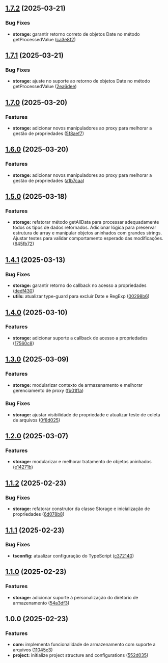 ## [1.7.2](https://github.com/kleberoliveira/lazy-load-store/compare/v1.7.1...v1.7.2) (2025-03-21)

### Bug Fixes

* **storage:** garantir retorno correto de objetos Date no método getProcessedValue ([ca3e8f2](https://github.com/kleberoliveira/lazy-load-store/commit/ca3e8f2cd7183d8d3babb2ac50ee016bf46c71ad))

## [1.7.1](https://github.com/kleberoliveira/lazy-load-store/compare/v1.7.0...v1.7.1) (2025-03-21)

### Bug Fixes

* **storage:** ajuste no suporte ao retorno de objetos Date no método getProcessedValue ([2ea6dee](https://github.com/kleberoliveira/lazy-load-store/commit/2ea6dee8319413a02ff5c7df41af74708e4b910f))

## [1.7.0](https://github.com/kleberoliveira/lazy-load-store/compare/v1.6.0...v1.7.0) (2025-03-20)

### Features

* **storage:** adicionar novos manipuladores ao proxy para melhorar a gestão de propriedades ([5f8aef7](https://github.com/kleberoliveira/lazy-load-store/commit/5f8aef7dedf3521de24cf3a5583943870938ce8f))

## [1.6.0](https://github.com/kleberoliveira/lazy-load-store/compare/v1.5.0...v1.6.0) (2025-03-20)

### Features

* **storage:** adicionar novos manipuladores ao proxy para melhorar a gestão de propriedades ([a1b7caa](https://github.com/kleberoliveira/lazy-load-store/commit/a1b7caa81447efef086bccfa078fab52b73988f0))

## [1.5.0](https://github.com/kleberoliveira/lazy-load-store/compare/v1.4.1...v1.5.0) (2025-03-18)

### Features

* **storage:** refatorar método getAllData para processar adequadamente todos os tipos de dados retornados. Adicionar lógica para preservar estrutura de array e manipular objetos aninhados com grandes strings. Ajustar testes para validar comportamento esperado das modificações. ([645fb72](https://github.com/kleberoliveira/lazy-load-store/commit/645fb72ddee8aab8f0204425fe175ffe7a686bd0))

## [1.4.1](https://github.com/kleberoliveira/lazy-load-store/compare/v1.4.0...v1.4.1) (2025-03-13)

### Bug Fixes

* **storage:** garantir retorno do callback no acesso a propriedades ([dedf430](https://github.com/kleberoliveira/lazy-load-store/commit/dedf430989d733ea1c9cdb821d5d8eaff6baca52))
* **utils:** atualizar type-guard para excluir Date e RegExp ([00298b6](https://github.com/kleberoliveira/lazy-load-store/commit/00298b68cfcd7ab08f304405f747cb516b319496))

## [1.4.0](https://github.com/kleberoliveira/lazy-load-store/compare/v1.3.0...v1.4.0) (2025-03-10)

### Features

* **storage:** adicionar suporte a callback de acesso a propriedades ([17560c8](https://github.com/kleberoliveira/lazy-load-store/commit/17560c89e73f5c3857b0d7c3ee28dff0ab1b1b7d))

## [1.3.0](https://github.com/kleberoliveira/lazy-load-store/compare/v1.2.0...v1.3.0) (2025-03-09)

### Features

* **storage:** modularizar contexto de armazenamento e melhorar gerenciamento de proxy ([fb01f1a](https://github.com/kleberoliveira/lazy-load-store/commit/fb01f1a6a487bf167770b4f09fa814f5fb815919))

### Bug Fixes

* **storage:** ajustar visibilidade de propriedade e atualizar teste de coleta de arquivos ([0f8d025](https://github.com/kleberoliveira/lazy-load-store/commit/0f8d0251002c814e11eae92fbdd3fc2dc1f1a3cf))

## [1.2.0](https://github.com/kleberoliveira/lazy-load-store/compare/v1.1.2...v1.2.0) (2025-03-07)

### Features

* **storage:** modularizar e melhorar tratamento de objetos aninhados ([e14271b](https://github.com/kleberoliveira/lazy-load-store/commit/e14271b8a3197b6d8667d8e6ebd8dd85bf7e93bf))

## [1.1.2](https://github.com/kleberoliveira/lazy-load-store/compare/v1.1.1...v1.1.2) (2025-02-23)

### Bug Fixes

* **storage:** refatorar construtor da classe Storage e inicialização de propriedades ([6d078b8](https://github.com/kleberoliveira/lazy-load-store/commit/6d078b8df126895ec50920ed158b18660858e147))

## [1.1.1](https://github.com/kleberoliveira/lazy-load-store/compare/v1.1.0...v1.1.1) (2025-02-23)

### Bug Fixes

* **tsconfig:** atualizar configuração do TypeScript ([c372140](https://github.com/kleberoliveira/lazy-load-store/commit/c3721402c2e5714539b664356b097dcb855b53c9))

## [1.1.0](https://github.com/kleberoliveira/lazy-load-store/compare/v1.0.0...v1.1.0) (2025-02-23)

### Features

* **storage:** adicionar suporte à personalização do diretório de armazenamento ([54a3df3](https://github.com/kleberoliveira/lazy-load-store/commit/54a3df31ab0388551aa3e733734350c1a4643790))

## 1.0.0 (2025-02-23)

### Features

* **core:** implementa funcionalidade de armazenamento com suporte a arquivos ([11045e3](https://github.com/kleberoliveira/lazy-load-store/commit/11045e37a233832fec117e8bef5ce8db07aeaf87))
* **project:** initialize project structure and configurations ([552d035](https://github.com/kleberoliveira/lazy-load-store/commit/552d0355721d6f3a0e7231a0caf03963dae979c9))
